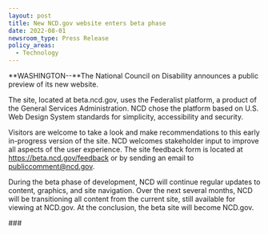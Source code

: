 ```yaml
---
layout: post
title: New NCD.gov website enters beta phase
date: 2022-08-01
newsroom_type: Press Release
policy_areas:
  - Technology
---
```

**WASHINGTON--**The National Council on Disability announces a public preview of its new website.

The site, located at beta.ncd.gov, uses the Federalist platform, a product of the General Services Administration. NCD chose the platform based on U.S. Web Design System standards for simplicity, accessibility and security.

Visitors are welcome to take a look and make recommendations to this early in-progress version of the site. NCD welcomes stakeholder input to improve all aspects of the user experience. The site feedback form is located at https://beta.ncd.gov/feedback or by sending an email to publiccomment@ncd.gov.

During the beta phase of development, NCD will continue regular updates to content, graphics, and site navigation. Over the next several months, NCD will be transitioning all content from the current site, still available for viewing at NCD.gov. At the conclusion, the beta site will become NCD.gov. 

\###